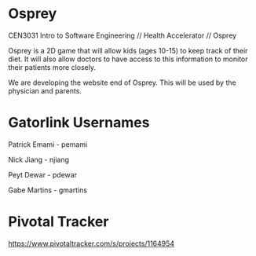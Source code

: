 Osprey
=====

CEN3031 Intro to Software Engineering // Health Accelerator // Osprey

Osprey is a 2D game that will allow kids (ages 10-15) to keep track of their diet. It will also allow doctors to have access to this information to monitor their patients more closely. 

We are developing the website end of Osprey. This will be used by the physician and parents.

Gatorlink Usernames
===================

Patrick Emami - pemami

Nick Jiang - njiang

Peyt Dewar - pdewar

Gabe Martins - gmartins

Pivotal Tracker
===============

https://www.pivotaltracker.com/s/projects/1164954
